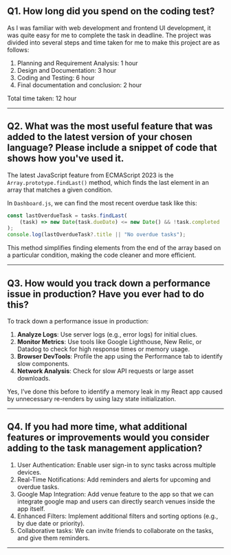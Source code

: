 ## Q1. How long did you spend on the coding test?

As I was familiar with web development and frontend UI development, it was quite easy for me to complete the task in deadline.
The project was divided into several steps and time taken for me to make this project are as follows:

1. Planning and Requirement Analysis: 1 hour
2. Design and Documentation: 3 hour
3. Coding and Testing: 6 hour
4. Final documentation and conclusion: 2 hour

Total time taken: 12 hour

<hr/>

## Q2. What was the most useful feature that was added to the latest version of your chosen language? Please include a snippet of code that shows how you've used it.

The latest JavaScript feature from ECMAScript 2023 is the `Array.prototype.findLast()` method, which finds the last element in an array that matches a given condition.

In `Dashboard.js`, we can find the most recent overdue task like this:

```javascript
const lastOverdueTask = tasks.findLast(
    (task) => new Date(task.dueDate) <= new Date() && !task.completed
);
console.log(lastOverdueTask?.title || "No overdue tasks");
```

This method simplifies finding elements from the end of the array based on a particular condition, making the code cleaner and more efficient.

<hr/>

## Q3. How would you track down a performance issue in production? Have you ever had to do this?

To track down a performance issue in production:

1. **Analyze Logs**: Use server logs (e.g., error logs) for initial clues.
2. **Monitor Metrics**: Use tools like Google Lighthouse, New Relic, or Datadog to check for high response times or memory usage.
3. **Browser DevTools**: Profile the app using the Performance tab to identify slow components.
4. **Network Analysis**: Check for slow API requests or large asset downloads.

Yes, I’ve done this before to identify a memory leak in my React app caused by unnecessary re-renders by using lazy state initialization.

<hr/>

## Q4. If you had more time, what additional features or improvements would you consider adding to the task management application?

1. User Authentication: Enable user sign-in to sync tasks across multiple devices.
2. Real-Time Notifications: Add reminders and alerts for upcoming and overdue tasks.
3. Google Map Integration: Add venue feature to the app so that we can integrate google map and users can directly search venues inside the app itself.
4. Enhanced Filters: Implement additional filters and sorting options (e.g., by due date or priority).
5. Collaborative tasks: We can invite friends to collaborate on the tasks, and give them reminders.
 <hr/>
